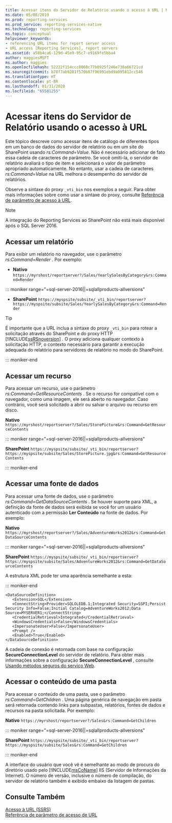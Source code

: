 ```yaml
---
title: Acessar itens do Servidor de Relatório usando o acesso à URL | Microsoft Docs
ms.date: 05/08/2019
ms.prod: reporting-services
ms.prod_service: reporting-services-native
ms.technology: reporting-services
ms.topic: conceptual
helpviewer_keywords:
- referencing URL items for report server access
- URL access [Reporting Services], report servers
ms.assetid: a58b4ca6-129d-45e9-95c7-e9169fe5bba4
author: maggiesMSFT
ms.author: maggies
ms.openlocfilehash: 52222f154ccc8068c77b0925f246e738a66721cd
ms.sourcegitcommit: b78f7ab9281f570b87f96991ebd9a095812cc546
ms.translationtype: HT
ms.contentlocale: pt-BR
ms.lasthandoff: 01/31/2020
ms.locfileid: "65581255"
---
```

# <a name="access-report-server-items-using-url-access"></a>Acessar itens do Servidor de Relatório usando o acesso à URL
  Este tópico descreve como acessar itens de catálogo de diferentes tipos em um banco de dados do servidor de relatório ou em um site do SharePoint usando *rs:Command*=*Value*. Não é necessário adicionar de fato essa cadeia de caracteres de parâmetro. Se você omiti-la, o servidor de relatório avaliará o tipo de item e selecionará o valor de parâmetro apropriado automaticamente. No entanto, usar a cadeia de caracteres *rs:Command*=*Value* na URL melhora o desempenho do servidor de relatórios.  
  
 Observe a sintaxe do proxy `_vti_bin` nos exemplos a seguir. Para obter mais informações sobre como usar a sintaxe do proxy, consulte [Referência de parâmetro de acesso à URL](../reporting-services/url-access-parameter-reference.md).  

> [!NOTE]
> A integração do Reporting Services ao SharePoint não está mais disponível após o SQL Server 2016.
  
## <a name="access-a-report"></a>Acessar um relatório  
 Para exibir um relatório no navegador, use o parâmetro *rs:Command*=*Render* . Por exemplo:  
  
 - **Nativo** `https://myrshost/reportserver?/Sales/YearlySalesByCategory&rs:Command=Render`  

::: moniker range="=sql-server-2016||=sqlallproducts-allversions"

 - **SharePoint** `https://myspsite/subsite/_vti_bin/reportserver?https://myspsite/subsite/Sales/YearlySalesByCategory&rs:Command=Render`  
  
> [!TIP]  
>  É importante que a URL inclua a sintaxe do proxy `_vti_bin` para rotear a solicitação através do SharePoint e do proxy HTTP [!INCLUDE[ssRSnoversion](../includes/ssrsnoversion-md.md)] . O proxy adiciona qualquer contexto à solicitação HTTP, o contexto necessário para garantir a execução adequada do relatório para servidores de relatório no modo do SharePoint.  

::: moniker-end
  
## <a name="access-a-resource"></a>Acessar um recurso  
 Para acessar um recurso, use o parâmetro *rs:Command*=*GetResourceContents* . Se o recurso for compatível com o navegador, como uma imagem, ele será aberto no navegador. Caso contrário, você será solicitado a abrir ou salvar o arquivo ou recurso em disco.  
  
 **Nativo** `https://myrshost/reportserver?/Sales/StorePicture&rs:Command=GetResourceContents`  

::: moniker range="=sql-server-2016||=sqlallproducts-allversions"
  
 **SharePoint** `https://myspsite/subsite/_vti_bin/reportserver?https://myspsite/subsite/Sales/StorePicture.jpg&rs:Command=GetResourceContents`  

::: moniker-end
  
## <a name="access-a-data-source"></a>Acessar uma fonte de dados  
 Para acessar uma fonte de dados, use o parâmetro *rs:Command*=*GetDataSourceContents* . Se houver suporte para XML, a definição da fonte de dados será exibida se você for um usuário autenticado com a permissão **Ler Conteúdo** na fonte de dados. Por exemplo:  
  
 **Nativo** `https://myrshost/reportserver?/Sales/AdventureWorks2012&rs:Command=GetDataSourceContents`  

::: moniker range="=sql-server-2016||=sqlallproducts-allversions"
  
 **SharePoint** `https://myspsite/subsite/_vti_bin/reportserver?https://myspsite/subsite/Sales/AdventureWorks2012&rs:Command=GetDataSourceContents`  
  
 A estrutura XML pode ter uma aparência semelhante a esta:  

::: moniker-end
  
```  
<DataSourceDefinition>  
   <Extension>SQL</Extension>  
   <ConnectString>Provider=SQLOLEDB.1;Integrated Security=SSPI;Persist Security Info=False;Initial Catalog=AdventureWorks2012;Data Source=MYSERVER1;</ConnectString>  
   <CredentialRetrieval>Integrated</CredentialRetrieval>  
   <WindowsCredentials>False</WindowsCredentials>  
   <ImpersonateUser>False</ImpersonateUser>  
   <Prompt />  
   <Enabled>True</Enabled>  
</DataSourceDefinition>  
```  
  
 A cadeia de conexão é retornada com base na configuração **SecureConnectionLevel** do servidor de relatório. Para obter mais informações sobre a configuração **SecureConnectionLevel** , consulte [Usando métodos seguros do serviço Web](../reporting-services/report-server-web-service/net-framework/using-secure-web-service-methods.md).  
  
## <a name="access-the-contents-of-a-folder"></a>Acessar o conteúdo de uma pasta  
 Para acessar o conteúdo de uma pasta, use o parâmetro *rs:Command*=*GetChildren* . Uma página genérica de navegação em pasta será retornada contendo links para subpastas, relatórios, fontes de dados e recursos na pasta solicitada. Por exemplo:  
  
 **Nativo** `https://myrshost/reportserver?/Sales&rs:Command=GetChildren`  

::: moniker range="=sql-server-2016||=sqlallproducts-allversions"
  
 **SharePoint** `https://myspsite/subsite/_vti_bin/reportserver?https://myspsite/subsite/Sales&rs:Command=GetChildren`  

::: moniker-end
  
 A interface do usuário que você vê é semelhante ao modo de procura do diretório usado pelo [!INCLUDE[msCoName](../includes/msconame-md.md)] IIS (Servidor de Informações da Internet). O número de versão, inclusive o número de compilação, do servidor de relatório também é exibido embaixo da listagem de pastas.  
  
## <a name="see-also"></a>Consulte Também  
 [Acesso à URL &#40;SSRS&#41;](../reporting-services/url-access-ssrs.md)   
 [Referência de parâmetro de acesso de URL](../reporting-services/url-access-parameter-reference.md) 
